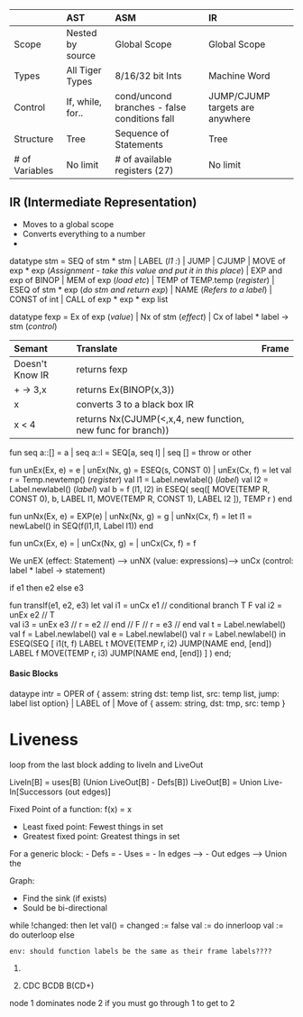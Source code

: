 |                 | AST              | ASM                                          | IR                                |
| :-------------  | :-------------   | :---------------------------------------     |:-------------                     |
| Scope           | Nested by source | Global Scope                                 | Global Scope                      |
| Types           | All Tiger Types  | 8/16/32 bit Ints                             | Machine Word                      |
| Control         | If, while, for.. | cond/uncond branches - false conditions fall | JUMP/CJUMP targets are anywhere   |
| Structure       | Tree             | Sequence of Statements                       | Tree                              |
| # of Variables  | No limit         | # of available registers (27)                | No limit                          |

## IR (Intermediate Representation)
- Moves to a global scope
- Converts everything to a number
-

datatype stm = SEQ of stm * stm
             | LABEL (*l1 :*)
             | JUMP
             | CJUMP
             | MOVE of exp * exp (*Assignment - take this value and put it in this place*)
             | EXP
    and exp of BINOP
             | MEM of exp (*load etc*)
             | TEMP of TEMP.temp (*register*)
             | ESEQ of stm * exp (*do stm and return exp*)
             | NAME (*Refers to a label*)
             | CONST of int
             | CALL of exp * exp * exp list

 datatype fexp = Ex of exp (*value*)
               | Nx of stm (*effect*)
               | Cx of label * label -> stm (*control*)

| Semant          | Translate                                                   | Frame                                        |
| :-------------  | :-------------                                              | :---------------------------------------     |
| Doesn't Know IR | returns fexp                                                |                                              |
| + -> 3,x        | returns Ex(BINOP(x,3))                                      |                                              |
| x               | converts 3 to a black box IR                                |                                              |
| x < 4           | returns Nx(CJUMP(<,x,4, new function, new func for branch)) |                                              |

fun seq a::[] = a
  | seq a::l  = SEQ[a, seq l]
  | seq []    = throw or other

fun unEx(Ex, e) = e
  | unEx(Nx, g) = ESEQ(s, CONST 0)
  | unEx(Cx, f) =
    let val r = Temp.newtemp() (*register*)
        val l1 = Label.newlabel() (*label*)
        val l2 = Label.newlabel() (*label*)
        val b = f (l1, l2)
    in
        ESEQ(
            seq([
                    MOVE(TEMP R, CONST 0),
                    b,
                    LABEL l1,
                    MOVE(TEMP R, CONST 1),
                    LABEL l2
                  ]),
             TEMP r
             )
    end

fun unNx(Ex, e) = EXP(e)
  | unNx(Nx, g) = g
  | unNx(Cx, f) =
    let l1 = newLabel()
    in
        SEQ(f(l1,l1, Label l1))
    end

fun unCx(Ex, e) =
  | unCx(Nx, g) =
  | unCx(Cx, f) = f


 We unEX (effect: Statement) --> unNX (value: expressions)--> unCx (control: label * label -> statement)


 if e1 then e2 else e3

 fun transIf(e1, e2, e3)
    let
        val i1 = unCx e1                // conditional branch T F
        val i2 = unEx e2                 // T  
        val i3 = unEx e3                     // r = e2
                                             // end
                                         // F
                                            // r = e3
                                            // end
        val t = Label.newlabel()
        val f = Label.newlabel()
        val e = Label.newlabel()
        val r = Label.newlabel()
    in
        ESEQ(SEQ [
                i1(t, f)
                LABEL t
                MOVE(TEMP r, i2)
                JUMP(NAME end, [end])
                LABEL f
                MOVE(TEMP r, i3)
                JUMP(NAME end, [end])
                ]
            )
    end;


#### Basic Blocks



dataype intr =
    OPER of {
        assem: string
        dst: temp list,
        src: temp list,
        jump: label list option}
    | LABEL of
    | Move of {
            assem: string,
            dst: tmp,
            src: temp
            }


# Liveness

loop from the last block adding to liveIn and LiveOut

LiveIn[B] = uses[B] (Union LiveOut[B] - Defs[B])
LiveOut[B] = Union Live-In[Successors (out edges)]

Fixed Point of a function: f(x) = x
- Least fixed point: Fewest things in set
- Greatest fixed point: Greatest things in set

For a generic block:
    - Defs =
    - Uses =
    - In edges -->
    - Out edges --> Union the  


Graph:
- Find the sink (if exists)
- Sould be bi-directional


while !changed:
    then
        let val() = changed := false
        val := do innerloop
        val := do outerloop
    else







    env: should function labels be the same as their frame labels????


1.


2.
    CDC
    BCDB
    B(CD+)



node 1 dominates node 2 if you must go through 1 to get to 2
